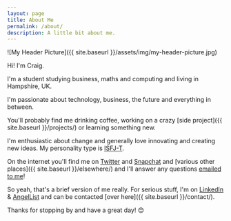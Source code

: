 ```yaml
---
layout: page
title: About Me
permalink: /about/
description: A little bit about me.
---
```


![My Header Picture]({{ site.baseurl }}/assets/img/my-header-picture.jpg)

<p class='lead'>Hi! I'm Craig.</p>

I'm a student studying business, maths and computing and living in Hampshire, UK.

I'm passionate about technology, business, the future and everything in between.

You'll probably find me drinking coffee, working on a crazy [side project]({{ site.baseurl }}/projects/) or learning something new.

I'm enthusiastic about change and generally love innovating and creating new ideas. My personality type is [ISFJ-T](https://www.16personalities.com/isfj-personality).

On the internet you'll find me on [Twitter](https://twitter.com/davisonio) and [Snapchat](https://www.snapchat.com/add/davisonio) and [various other places]({{ site.baseurl }}/elsewhere/) and I'll answer any questions [emailed to me](mailto:craig@davison.io)!

So yeah, that's a brief version of me really. For serious stuff, I'm on [LinkedIn](http://uk.linkedin.com/in/davisonio) & [AngelList](https://angel.co/davisonio) and can be contacted [over here]({{ site.baseurl }}/contact/).

Thanks for stopping by and have a great day! 😊
